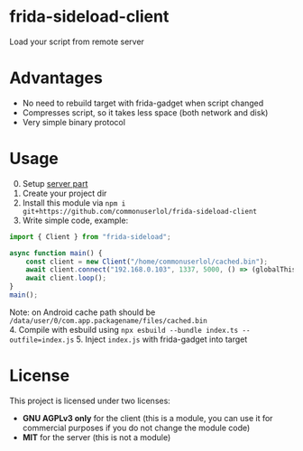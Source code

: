 # frida-sideload-client
Load your script from remote server

# Advantages
* No need to rebuild target with frida-gadget when script changed
* Compresses script, so it takes less space (both network and disk)
* Very simple binary protocol

# Usage
0. Setup [server part](https://github.com/commonuserlol/frida-sideload-server)
1. Create your project dir
2. Install this module via `npm i git+https://github.com/commonuserlol/frida-sideload-client`
3. Write simple code, example:
```typescript
import { Client } from "frida-sideload";

async function main() {
    const client = new Client("/home/commonuserlol/cached.bin");
    await client.connect("192.168.0.103", 1337, 5000, () => (globalThis as any).console.log("timeout"));
    await client.loop();
}
main();
```
Note: on Android cache path should be `/data/user/0/com.app.packagename/files/cached.bin`<br>
4. Compile with esbuild using `npx esbuild --bundle index.ts --outfile=index.js`
5. Inject `index.js` with frida-gadget into target

# License
This project is licensed under two licenses:
* **GNU AGPLv3 only** for the client (this is a module, you can use it for commercial purposes if you do not change the module code)
* **MIT** for the server (this is not a module)
